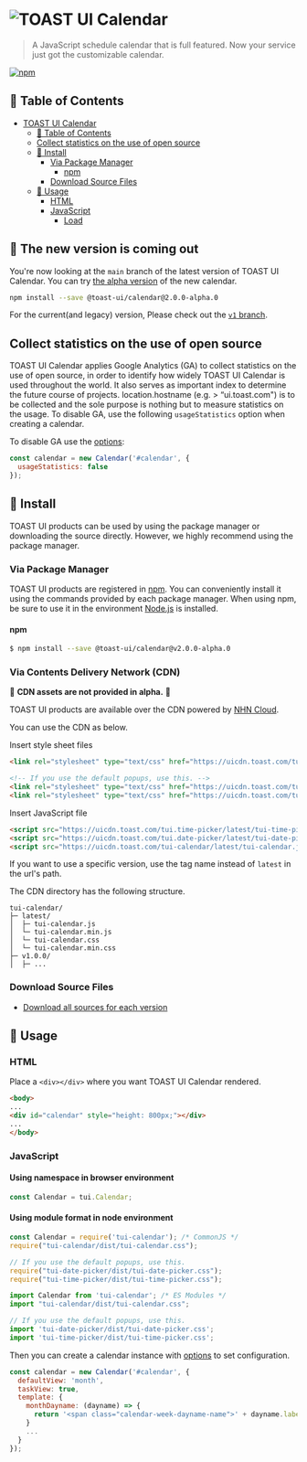 # ![TOAST UI Calendar](https://user-images.githubusercontent.com/26706716/39230183-7f8ff186-48a0-11e8-8d9c-9699d2d0e471.png)

> A JavaScript schedule calendar that is full featured. Now your service just got the customizable calendar.

[![npm](https://img.shields.io/npm/v/tui-calendar.svg)](https://www.npmjs.com/package/@toast-ui/calendar)

## 🚩 Table of Contents

- [TOAST UI Calendar](#)
  - [🚩 Table of Contents](#-table-of-contents)
  - [Collect statistics on the use of open source](#collect-statistics-on-the-use-of-open-source)
  - [💾 Install](#-install)
    - [Via Package Manager](#via-package-manager)
      - [npm](#npm)
    - [Download Source Files](#download-source-files)
  - [🔨 Usage](#-usage)
    - [HTML](#html)
    - [JavaScript](#javascript)
      - [Load](#load)

## 🚧 The new version is coming out

You're now looking at the `main` branch of the latest version of TOAST UI Calendar. You can try [the alpha version](https://github.com/nhn/tui.calendar/releases/tag/v2.0.0-alpha.0) of the new calendar.

```sh
npm install --save @toast-ui/calendar@2.0.0-alpha.0
```

For the current(and legacy) version, Please check out the [`v1` branch](https://github.com/nhn/tui.calendar/tree/v1).

## Collect statistics on the use of open source

TOAST UI Calendar applies Google Analytics (GA) to collect statistics on the use of open source, in order to identify how widely TOAST UI Calendar is used throughout the world. It also serves as important index to determine the future course of projects. location.hostname (e.g. > “ui.toast.com") is to be collected and the sole purpose is nothing but to measure statistics on the usage. To disable GA, use the following `usageStatistics` option when creating a calendar.

To disable GA use the [options](https://nhn.github.io/tui.calendar/2.0.0-alpha/?path=/story/documentation-%ED%95%9C%EA%B5%AD%EC%96%B4-api-%EC%98%B5%EC%85%98--page#usagestatistics):

```js
const calendar = new Calendar('#calendar', {
  usageStatistics: false
});
```

## 💾 Install

TOAST UI products can be used by using the package manager or downloading the source directly.
However, we highly recommend using the package manager.

### Via Package Manager

TOAST UI products are registered in [npm](https://www.npmjs.com/).
You can conveniently install it using the commands provided by each package manager.
When using npm, be sure to use it in the environment [Node.js](https://nodejs.org) is installed.

#### npm

``` sh
$ npm install --save @toast-ui/calendar@v2.0.0-alpha.0
```

### Via Contents Delivery Network (CDN)

🚧 **CDN assets are not provided in alpha.** 🚧

TOAST UI products are available over the CDN powered by [NHN Cloud](https://www.toast.com).

You can use the CDN as below.

Insert style sheet files

```html
<link rel="stylesheet" type="text/css" href="https://uicdn.toast.com/tui-calendar/latest/toastui-calendar.min.css" />

<!-- If you use the default popups, use this. -->
<link rel="stylesheet" type="text/css" href="https://uicdn.toast.com/tui.date-picker/latest/tui-date-picker.css" />
<link rel="stylesheet" type="text/css" href="https://uicdn.toast.com/tui.time-picker/latest/tui-time-picker.css" />
```

Insert JavaScript file

```html
<script src="https://uicdn.toast.com/tui.time-picker/latest/tui-time-picker.min.js"></script>
<script src="https://uicdn.toast.com/tui.date-picker/latest/tui-date-picker.min.js"></script>
<script src="https://uicdn.toast.com/tui-calendar/latest/tui-calendar.js"></script>
```

If you want to use a specific version, use the tag name instead of `latest` in the url's path.

The CDN directory has the following structure.

```
tui-calendar/
├─ latest/
│  ├─ tui-calendar.js
│  └─ tui-calendar.min.js
│  └─ tui-calendar.css
│  └─ tui-calendar.min.css
├─ v1.0.0/
│  ├─ ...
```

### Download Source Files

* [Download all sources for each version](https://github.com/nhn/tui.calendar/releases)

## 🔨 Usage

### HTML

Place a `<div></div>` where you want TOAST UI Calendar rendered.

```html
<body>
...
<div id="calendar" style="height: 800px;"></div>
...
</body>
```

### JavaScript

#### Using namespace in browser environment

```javascript
const Calendar = tui.Calendar;
```

#### Using module format in node environment

```javascript
const Calendar = require('tui-calendar'); /* CommonJS */
require("tui-calendar/dist/tui-calendar.css");

// If you use the default popups, use this.
require("tui-date-picker/dist/tui-date-picker.css");
require("tui-time-picker/dist/tui-time-picker.css");
```

```javascript
import Calendar from 'tui-calendar'; /* ES Modules */
import "tui-calendar/dist/tui-calendar.css";

// If you use the default popups, use this.
import 'tui-date-picker/dist/tui-date-picker.css';
import 'tui-time-picker/dist/tui-time-picker.css';
```

Then you can create a calendar instance with [options](https://nhn.github.io/tui.calendar/2.0.0-alpha/?path=/story/documentation-%ED%95%9C%EA%B5%AD%EC%96%B4-api-%EC%98%B5%EC%85%98--page) to set configuration.

```javascript
const calendar = new Calendar('#calendar', {
  defaultView: 'month',
  taskView: true,
  template: {
    monthDayname: (dayname) => {
      return '<span class="calendar-week-dayname-name">' + dayname.label + '</span>';
    }
    ...
  }
});
```
